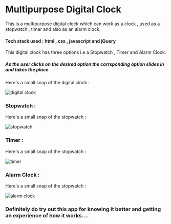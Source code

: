 # Multipurpose Digital Clock
This is a multipurpose digital clock which can work as a clock , used as a stopwatch , timer and also as an alarm clock.

#### Tech stack used : html , css , javascript and jQuery

This digital clock has three options i.e a Stopwatch , Timer and Alarm Clock.
##### As the user clicks on the desired option the corrsponding option slides in and takes the place.

Here's a small snap of the digital clock :


![digital clock](https://github.com/ghosharchismita/Multipurpose-Digital-Clock/assets/140171687/12098600-8a26-4986-9f6b-27edb6c72001)

### Stopwatch :
Here's a small snap of the stopwatch :


![stopwatch](https://github.com/ghosharchismita/Multipurpose-Digital-Clock/assets/140171687/febe918d-65e8-4aa6-96ce-95f556c7d5f9)

### Timer :
Here's a small snap of the stopwatch :


![timer](https://github.com/ghosharchismita/Multipurpose-Digital-Clock/assets/140171687/15c3d6fb-8cd7-4187-9102-3c1b300c1825)

### Alarm Clock :
Here's a small snap of the stopwatch :


![alarm clock](https://github.com/ghosharchismita/Multipurpose-Digital-Clock/assets/140171687/a5e85aa2-0152-489d-b511-787540cada13)


### Definitely do try out this app for knowing it better and getting an experience of how it works....
